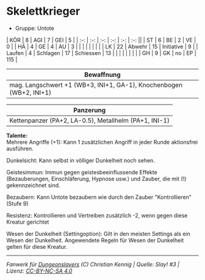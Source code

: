 # Skelettkrieger  
- Gruppe: Untote  

| KÖR    | 8  | AGI      | 7  | GEI        | 5   |
| :-: | :-: | :-: | :-: | :-: | :-: ||
| ST     | 6  | BE       | 2  | VE         | 0   |
| HÄ     | 4  | GE       | 4  | AU         | 3   |
|        |    |          |    |            |     |
| LK     | 22 | Abwehr   | 15 | Initiative | 9   |
| Laufen | 4  | Schlagen | 17 | Schiessen  | 13  |
|        |    |          |    |            |     |
| GH     | 9  | GK       | no | EP         | 115 |


| Bewaffnung |
| --- |
| mag. Langschwert +1 (WB+3, INI+1, GA-1), Knochenbogen (WB+2, INI+1) |


| Panzerung |
| --- |
| Kettenpanzer (PA+2, LA-0.5), Metallhelm (PA+1, INI-1) |


**Talente:**  
Mehrere Angriffe (+1): Kann 1 zusätzlichen Angriff in jeder Runde aktionsfrei ausführen.

Dunkelsicht: Kann selbst in völliger Dunkelheit noch sehen.

Geistesimmun: Immun gegen geistesbeeinflussende Effekte (Bezauberungen, Einschläferung, Hypnose usw.) und Zauber, die mit (!) gekennzeichnet sind.

Bezaubern: Kann Untote bezaubern wie durch den Zauber "Kontrollieren" (Stufe 9)

Resistenz: Kontrollieren und Vertreiben zusätzlich -2, wenn gegen diese Kreatur gerichtet

Wesen der Dunkelheit (Settingoption): Gilt in den meisten Settings als ein Wesen der Dunkelheit. Angewendete Regeln für Wesen der Dunkelheit gelten für diese Kreatur.





___
*Fanwerk für [Dungeonslayers](https://www.dungeonslayers.net/) (C) Christian Kennig | Quelle: Slay! #3 | Lizenz: [CC-BY-NC-SA 4.0](https://creativecommons.org/licenses/by-nc-sa/4.0/deed.de)*
